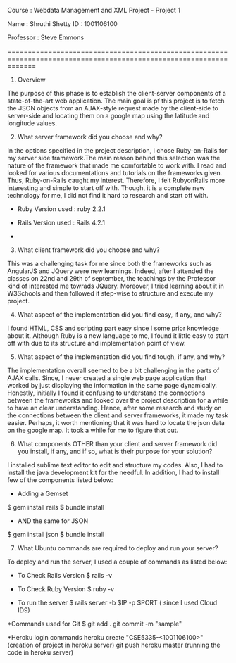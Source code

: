 
 Course : Webdata  Management and XML Project - Project 1

 Name : Shruthi Shetty      ID : 1001106100

 Professor : Steve Emmons

 ===================================================================================================================


 1. Overview 

 The purpose of this phase is to establish the client-server components of a state-of-the-art web application.
 The main goal is pf this project is to fetch the JSON objects from an AJAX-style request made by the client-side to server-side and locating them on a google map using the latitude and longitude values.


2. What server framework did you choose and why? 

In the options specified in the project description, I chose Ruby-on-Rails for my server side framework.The main reason behind this selection was the nature of the framework that made me comfortable to work with.
I read and looked for various documentations and tutorials on the frameworks given. Thus, Ruby-on-Rails caught my interest.
Therefore, I felt RubyonRails more interesting and simple to start off with. Though, it is a complete new technology for me, I did not find it hard to research and start off with.

* Ruby Version used : ruby 2.2.1

* Rails Version used : Rails 4.2.1
* 

3. What client framework did you choose and why? 
 
This was a challenging task for me since both the frameworks such as AngularJS and JQuery were new learnings. Indeed, after I attended the classes on 22nd and 29th of september, the teachings by the Professor kind of interested me towrads JQuery. 
Moreover, I tried learning about it in W3Schools and then followed it step-wise to structure and execute my project. 


4.	What aspect of the implementation did you find easy, if any, and why? 

I found HTML, CSS and scripting part easy since I some prior knowledge about it. Although Ruby is a new language to me, I found it little easy to start off with due to its structure and implementation point of view.

5. What aspect of the implementation did you find tough, if any, and why?

The implementation overall seemed to be a bit challenging in the parts of AJAX calls. Since, I never created a single web page application that worked by just displaying the information in the same page dynamically.
Honestly, initially I found it confusing to understand the connections between the frameworks and looked over the project description for a while to have an clear understanding.
Hence, after some research and study on the connections between the client and server frameworks, it made my task easier. Perhaps, it worth mentioning that it was hard to locate the json data on the google map. 
It took a while for me to figure that out.

6.	What components OTHER than your client and server framework did you install, if any, and if so, what is their purpose for your solution? 
 	
I installed sublime text editor to edit and structure my codes. Also, I had to install the java development kit for the needful. In addition, I had 
to install few of the components listed below:

* Adding a Gemset

$ gem install rails
$ bundle install 

* AND the same for JSON
    
$ gem install json
$ bundle install


 7. What Ubuntu commands are required to deploy and run your server? 

 To deploy and run the server, I used a couple of commands as listed below:
 
 * To Check Rails Version
 $ rails -v

 * To Check Ruby Version
 $ ruby -v

 * To run the server
 $ rails server -b $IP -p $PORT ( since I used Cloud ID9)

*Commands used for Git
$ git add .
git commit -m "sample"

*Heroku login commands
heroku create "CSE5335-<1001106100>" (creation of project in heroku server)
git push heroku master (running the code in heroku server)




